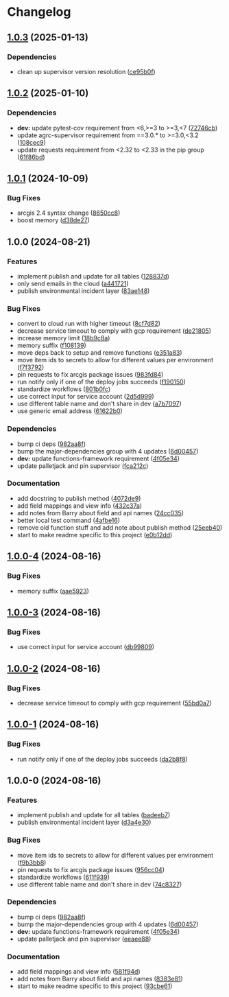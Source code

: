 # Changelog

## [1.0.3](https://github.com/agrc/deq-eid-skid/compare/v1.0.2...v1.0.3) (2025-01-13)


### Dependencies

* clean up supervisor version resolution ([ce95b0f](https://github.com/agrc/deq-eid-skid/commit/ce95b0fc6760a9db01e6dfd7978dfd3fd553e0ca))

## [1.0.2](https://github.com/agrc/deq-eid-skid/compare/v1.0.1...v1.0.2) (2025-01-10)


### Dependencies

* **dev:** update pytest-cov requirement from &lt;6,&gt;=3 to &gt;=3,&lt;7 ([72746cb](https://github.com/agrc/deq-eid-skid/commit/72746cbe592c073f9ab0def5c57f640594459aa2))
* update agrc-supervisor requirement from ==3.0.* to &gt;=3.0,&lt;3.2 ([108cec9](https://github.com/agrc/deq-eid-skid/commit/108cec98c1c6513c0c619ce89685b76d29952590))
* update requests requirement from &lt;2.32 to &lt;2.33 in the pip group ([61f86bd](https://github.com/agrc/deq-eid-skid/commit/61f86bd9ce0100971542e380db5fefd2fa1c2fbf))

## [1.0.1](https://github.com/agrc/deq-eid-skid/compare/v1.0.0...v1.0.1) (2024-10-09)


### Bug Fixes

* arcgis 2.4 syntax change ([8650cc8](https://github.com/agrc/deq-eid-skid/commit/8650cc8f6d73271994fb79797a99cbf120be82b9))
* boost memory ([d38de27](https://github.com/agrc/deq-eid-skid/commit/d38de277ad10d50eafad2a6c77abe6938d49716f))

## 1.0.0 (2024-08-21)


### Features

* implement publish and update for all tables ([128837d](https://github.com/agrc/deq-eid-skid/commit/128837d317556dbbf1f971c3a5e382a5547ae407))
* only send emails in the cloud ([a441721](https://github.com/agrc/deq-eid-skid/commit/a4417216f85b419895d4979c5d6dfd6eeccae40d))
* publish environmental incident layer ([83ae148](https://github.com/agrc/deq-eid-skid/commit/83ae1486bb3576345955880d149b3ba9646cd940))


### Bug Fixes

* convert to cloud run with higher timeout ([8cf7d82](https://github.com/agrc/deq-eid-skid/commit/8cf7d822368306ac921d80f9312e61922281530a))
* decrease service timeout to comply with gcp requirement ([de21805](https://github.com/agrc/deq-eid-skid/commit/de21805ea2ec7b27223f59eaf3ca4ad08fb87f65))
* increase memory limit ([18b9c8a](https://github.com/agrc/deq-eid-skid/commit/18b9c8a52a5213162c8bdd992e9c880a398edc35))
* memory suffix ([f108139](https://github.com/agrc/deq-eid-skid/commit/f1081393385d52d0bf574b92907ea2d0432d6422))
* move deps back to setup and remove functions ([e351a83](https://github.com/agrc/deq-eid-skid/commit/e351a834b783ae0446be84215266eaba38a4550d))
* move item ids to secrets to allow for different values per environment ([f7f3792](https://github.com/agrc/deq-eid-skid/commit/f7f37929508aed53f1b5184d79b46abef84d7bdd))
* pin requests to fix arcgis package issues ([983fd84](https://github.com/agrc/deq-eid-skid/commit/983fd84be7f4aff24f1c39e8959af4490046ec5a))
* run notify only if one of the deploy jobs succeeds ([f190150](https://github.com/agrc/deq-eid-skid/commit/f190150abb44d5ee66334f483ee124c706a10686))
* standardize workflows ([801b0fc](https://github.com/agrc/deq-eid-skid/commit/801b0fcf5c2e198a477464268bc630befbd61e2c))
* use correct input for service account ([2d5d999](https://github.com/agrc/deq-eid-skid/commit/2d5d9993d535cb4e43d31adde5d3307c2eebcdeb))
* use different table name and don't share in dev ([a7b7097](https://github.com/agrc/deq-eid-skid/commit/a7b70975a28c95d2e4e4aa41dcd9d6b94b5accc3))
* use generic email address ([61622b0](https://github.com/agrc/deq-eid-skid/commit/61622b0c1341131db870939e4b0cf1600e386523))


### Dependencies

* bump ci deps ([982aa8f](https://github.com/agrc/deq-eid-skid/commit/982aa8f6c2a67d391c0b7794b54d0c57e72def40))
* bump the major-dependencies group with 4 updates ([6d00457](https://github.com/agrc/deq-eid-skid/commit/6d00457bb46283dfc680b5074a00211022a57a8d))
* **dev:** update functions-framework requirement ([4f05e34](https://github.com/agrc/deq-eid-skid/commit/4f05e3484335b472b6dc1b32ba271acb8c0ddf59))
* update palletjack and pin supervisor ([fca212c](https://github.com/agrc/deq-eid-skid/commit/fca212c9423f09ac3e9fa72ae63c4b1c465995ee))


### Documentation

* add docstring to publish method ([4072de9](https://github.com/agrc/deq-eid-skid/commit/4072de94efd56843f570ded0793eaabecf8b5f30))
* add field mappings and view info ([432c37a](https://github.com/agrc/deq-eid-skid/commit/432c37ad7649b62f8f095f7fd2925280fcb85a53))
* add notes from Barry about field and api names ([24cc035](https://github.com/agrc/deq-eid-skid/commit/24cc035a7a76ec7aec46ee02d853557be173ba15))
* better local test command ([4afbe16](https://github.com/agrc/deq-eid-skid/commit/4afbe16031bcb415e245a802d328918f257f55e7))
* remove old function stuff and add note about publish method ([25eeb40](https://github.com/agrc/deq-eid-skid/commit/25eeb408fc96435b130aeaff2de7510c03ee0e87))
* start to make readme specific to this project ([e0b12dd](https://github.com/agrc/deq-eid-skid/commit/e0b12dd5c633bafec39017d7ac74b55616acb1b2))

## [1.0.0-4](https://github.com/agrc/deq-eid-skid/compare/v1.0.0-3...v1.0.0-4) (2024-08-16)


### Bug Fixes

* memory suffix ([aae5923](https://github.com/agrc/deq-eid-skid/commit/aae5923cd6e459c13555bc8aa1dc4e1a331c78e8))

## [1.0.0-3](https://github.com/agrc/deq-eid-skid/compare/v1.0.0-2...v1.0.0-3) (2024-08-16)


### Bug Fixes

* use correct input for service account ([db99809](https://github.com/agrc/deq-eid-skid/commit/db99809fe569f9d2e9e5646780e6f973fb4b90d2))

## [1.0.0-2](https://github.com/agrc/deq-eid-skid/compare/v1.0.0-1...v1.0.0-2) (2024-08-16)


### Bug Fixes

* decrease service timeout to comply with gcp requirement ([55bd0a7](https://github.com/agrc/deq-eid-skid/commit/55bd0a7efa12c8a868dad4105f3bb88d5fae415f))

## [1.0.0-1](https://github.com/agrc/deq-eid-skid/compare/v1.0.0-0...v1.0.0-1) (2024-08-16)


### Bug Fixes

* run notify only if one of the deploy jobs succeeds ([da2b8f8](https://github.com/agrc/deq-eid-skid/commit/da2b8f84ee999023e80e101589c749f7d7f40e62))

## 1.0.0-0 (2024-08-16)


### Features

* implement publish and update for all tables ([badeeb7](https://github.com/agrc/deq-eid-skid/commit/badeeb7020523501c2fa6405d0106ea821dbda0f))
* publish environmental incident layer ([d3a4e30](https://github.com/agrc/deq-eid-skid/commit/d3a4e30b3265569117a436757c76103e55745248))


### Bug Fixes

* move item ids to secrets to allow for different values per environment ([f9b3bb8](https://github.com/agrc/deq-eid-skid/commit/f9b3bb8729e86369c17c47691f07918924539c14))
* pin requests to fix arcgis package issues ([956cc04](https://github.com/agrc/deq-eid-skid/commit/956cc04a5a2e0211b93bf5039e85c9c3435bebef))
* standardize workflows ([611f939](https://github.com/agrc/deq-eid-skid/commit/611f93912a49270098f06599431c42da82b57a41))
* use different table name and don't share in dev ([74c8327](https://github.com/agrc/deq-eid-skid/commit/74c83276a9b60f26d720bff255c4e8223af5df9e))


### Dependencies

* bump ci deps ([982aa8f](https://github.com/agrc/deq-eid-skid/commit/982aa8f6c2a67d391c0b7794b54d0c57e72def40))
* bump the major-dependencies group with 4 updates ([6d00457](https://github.com/agrc/deq-eid-skid/commit/6d00457bb46283dfc680b5074a00211022a57a8d))
* **dev:** update functions-framework requirement ([4f05e34](https://github.com/agrc/deq-eid-skid/commit/4f05e3484335b472b6dc1b32ba271acb8c0ddf59))
* update palletjack and pin supervisor ([eeaee88](https://github.com/agrc/deq-eid-skid/commit/eeaee880979126410ef8e6a61454e935091d0fa9))


### Documentation

* add field mappings and view info ([581f94d](https://github.com/agrc/deq-eid-skid/commit/581f94daa0ea7d96fb4ec03e48a93f89a2861294))
* add notes from Barry about field and api names ([8383e81](https://github.com/agrc/deq-eid-skid/commit/8383e8151fcba07e4f6740bdb5df9aa6a2b4dfac))
* start to make readme specific to this project ([93cbe61](https://github.com/agrc/deq-eid-skid/commit/93cbe611e2e1b7bd9f4a0c1e469dcd6485f9f958))
